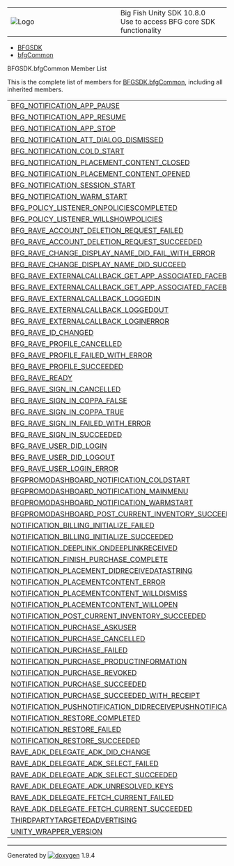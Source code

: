 <table>
<colgroup>
<col style="width: 50%" />
<col style="width: 50%" />
</colgroup>
<tbody>
<tr class="odd">
<td><img src="Icon-100.png" alt="Logo" /></td>
<td><div id="projectname">
Big Fish Unity SDK<span id="projectnumber"> 10.8.0</span>
</div>
<div id="projectbrief">
Use to access BFG core SDK functionality
</div></td>
</tr>
</tbody>
</table>

  - [BFGSDK](namespace_b_f_g_s_d_k.html)
  - [bfgCommon](class_b_f_g_s_d_k_1_1bfg_common.html)

BFGSDK.bfgCommon Member List

This is the complete list of members for
[BFGSDK.bfgCommon](class_b_f_g_s_d_k_1_1bfg_common.html), including all
inherited members.

|                                                                                                                                                                        |                                                          |        |
| ---------------------------------------------------------------------------------------------------------------------------------------------------------------------- | -------------------------------------------------------- | ------ |
| [BFG\_NOTIFICATION\_APP\_PAUSE](class_b_f_g_s_d_k_1_1bfg_common.html#a498ab1dcb031062c909874d48b26827f)                                                                | [BFGSDK.bfgCommon](class_b_f_g_s_d_k_1_1bfg_common.html) | static |
| [BFG\_NOTIFICATION\_APP\_RESUME](class_b_f_g_s_d_k_1_1bfg_common.html#a7f0ed42afdefe86cbd7f5df416a15d5c)                                                               | [BFGSDK.bfgCommon](class_b_f_g_s_d_k_1_1bfg_common.html) | static |
| [BFG\_NOTIFICATION\_APP\_STOP](class_b_f_g_s_d_k_1_1bfg_common.html#afec6fd146a0894b5ef21f17165d2bfb0)                                                                 | [BFGSDK.bfgCommon](class_b_f_g_s_d_k_1_1bfg_common.html) | static |
| [BFG\_NOTIFICATION\_ATT\_DIALOG\_DISMISSED](class_b_f_g_s_d_k_1_1bfg_common.html#a2a09f7c25db197145121df945d0b50e4)                                                    | [BFGSDK.bfgCommon](class_b_f_g_s_d_k_1_1bfg_common.html) | static |
| [BFG\_NOTIFICATION\_COLD\_START](class_b_f_g_s_d_k_1_1bfg_common.html#a1c08577eb65bd0c0aa0e4dceaddcb0d6)                                                               | [BFGSDK.bfgCommon](class_b_f_g_s_d_k_1_1bfg_common.html) | static |
| [BFG\_NOTIFICATION\_PLACEMENT\_CONTENT\_CLOSED](class_b_f_g_s_d_k_1_1bfg_common.html#aedd1e2778a705a0e8a8218052347714a)                                                | [BFGSDK.bfgCommon](class_b_f_g_s_d_k_1_1bfg_common.html) | static |
| [BFG\_NOTIFICATION\_PLACEMENT\_CONTENT\_OPENED](class_b_f_g_s_d_k_1_1bfg_common.html#ab8c8d82b325dd364fc70516f2c7f71f7)                                                | [BFGSDK.bfgCommon](class_b_f_g_s_d_k_1_1bfg_common.html) | static |
| [BFG\_NOTIFICATION\_SESSION\_START](class_b_f_g_s_d_k_1_1bfg_common.html#a152ff499d6a71571781b7ca65b60fea4)                                                            | [BFGSDK.bfgCommon](class_b_f_g_s_d_k_1_1bfg_common.html) | static |
| [BFG\_NOTIFICATION\_WARM\_START](class_b_f_g_s_d_k_1_1bfg_common.html#a9c2652770833c6dcb1b7855ee772a405)                                                               | [BFGSDK.bfgCommon](class_b_f_g_s_d_k_1_1bfg_common.html) | static |
| [BFG\_POLICY\_LISTENER\_ONPOLICIESCOMPLETED](class_b_f_g_s_d_k_1_1bfg_common.html#ab5b89d1752761c7856d830418f2bbb14)                                                   | [BFGSDK.bfgCommon](class_b_f_g_s_d_k_1_1bfg_common.html) | static |
| [BFG\_POLICY\_LISTENER\_WILLSHOWPOLICIES](class_b_f_g_s_d_k_1_1bfg_common.html#a335dafab688b0aae5bdf21af2936ac95)                                                      | [BFGSDK.bfgCommon](class_b_f_g_s_d_k_1_1bfg_common.html) | static |
| [BFG\_RAVE\_ACCOUNT\_DELETION\_REQUEST\_FAILED](class_b_f_g_s_d_k_1_1bfg_common.html#aad10d3323d5c92bb17f3fae94af651aa)                                                | [BFGSDK.bfgCommon](class_b_f_g_s_d_k_1_1bfg_common.html) | static |
| [BFG\_RAVE\_ACCOUNT\_DELETION\_REQUEST\_SUCCEEDED](class_b_f_g_s_d_k_1_1bfg_common.html#a769dbf6bd21d63498d0bcdf2344e1e25)                                             | [BFGSDK.bfgCommon](class_b_f_g_s_d_k_1_1bfg_common.html) | static |
| [BFG\_RAVE\_CHANGE\_DISPLAY\_NAME\_DID\_FAIL\_WITH\_ERROR](class_b_f_g_s_d_k_1_1bfg_common.html#af4d9f526910f2f0672a4aa38bf51a7cf)                                     | [BFGSDK.bfgCommon](class_b_f_g_s_d_k_1_1bfg_common.html) | static |
| [BFG\_RAVE\_CHANGE\_DISPLAY\_NAME\_DID\_SUCCEED](class_b_f_g_s_d_k_1_1bfg_common.html#aa0e6fb230655b634658b8db740ba2535)                                               | [BFGSDK.bfgCommon](class_b_f_g_s_d_k_1_1bfg_common.html) | static |
| [BFG\_RAVE\_EXTERNALCALLBACK\_GET\_APP\_ASSOCIATED\_FACEBOOK\_FRIENDS\_DID\_FAIL\_WITH\_ERROR](class_b_f_g_s_d_k_1_1bfg_common.html#a35cce93de772c1fbcf483688a4a5c05f) | [BFGSDK.bfgCommon](class_b_f_g_s_d_k_1_1bfg_common.html) | static |
| [BFG\_RAVE\_EXTERNALCALLBACK\_GET\_APP\_ASSOCIATED\_FACEBOOK\_FRIENDS\_DID\_SUCCEED](class_b_f_g_s_d_k_1_1bfg_common.html#a826eaced0755adae6ece1fad32607287)           | [BFGSDK.bfgCommon](class_b_f_g_s_d_k_1_1bfg_common.html) | static |
| [BFG\_RAVE\_EXTERNALCALLBACK\_LOGGEDIN](class_b_f_g_s_d_k_1_1bfg_common.html#a1e529cff051c6b16d7d239fe4553eeb4)                                                        | [BFGSDK.bfgCommon](class_b_f_g_s_d_k_1_1bfg_common.html) | static |
| [BFG\_RAVE\_EXTERNALCALLBACK\_LOGGEDOUT](class_b_f_g_s_d_k_1_1bfg_common.html#a843126916058bb984d36b693f2db23be)                                                       | [BFGSDK.bfgCommon](class_b_f_g_s_d_k_1_1bfg_common.html) | static |
| [BFG\_RAVE\_EXTERNALCALLBACK\_LOGINERROR](class_b_f_g_s_d_k_1_1bfg_common.html#a44a7e22204eeb3afb5fe66a8403a8db6)                                                      | [BFGSDK.bfgCommon](class_b_f_g_s_d_k_1_1bfg_common.html) | static |
| [BFG\_RAVE\_ID\_CHANGED](class_b_f_g_s_d_k_1_1bfg_common.html#ab2fece0fc4faf01b59eca6ae3e0e55a1)                                                                       | [BFGSDK.bfgCommon](class_b_f_g_s_d_k_1_1bfg_common.html) | static |
| [BFG\_RAVE\_PROFILE\_CANCELLED](class_b_f_g_s_d_k_1_1bfg_common.html#a9cc6dfa16986421b956ca6d202e96152)                                                                | [BFGSDK.bfgCommon](class_b_f_g_s_d_k_1_1bfg_common.html) | static |
| [BFG\_RAVE\_PROFILE\_FAILED\_WITH\_ERROR](class_b_f_g_s_d_k_1_1bfg_common.html#a437f9b51652051bf281e4dffde0f06c0)                                                      | [BFGSDK.bfgCommon](class_b_f_g_s_d_k_1_1bfg_common.html) | static |
| [BFG\_RAVE\_PROFILE\_SUCCEEDED](class_b_f_g_s_d_k_1_1bfg_common.html#ae2610d8d33a1797d180f67d1eb5efb43)                                                                | [BFGSDK.bfgCommon](class_b_f_g_s_d_k_1_1bfg_common.html) | static |
| [BFG\_RAVE\_READY](class_b_f_g_s_d_k_1_1bfg_common.html#a3d0c1b84993374d290bb617a6cc2c385)                                                                             | [BFGSDK.bfgCommon](class_b_f_g_s_d_k_1_1bfg_common.html) | static |
| [BFG\_RAVE\_SIGN\_IN\_CANCELLED](class_b_f_g_s_d_k_1_1bfg_common.html#adfdf77710511f7adaf044ca215b4e2c0)                                                               | [BFGSDK.bfgCommon](class_b_f_g_s_d_k_1_1bfg_common.html) | static |
| [BFG\_RAVE\_SIGN\_IN\_COPPA\_FALSE](class_b_f_g_s_d_k_1_1bfg_common.html#a2563071ab2cbe4f96b122ca8cbe2603e)                                                            | [BFGSDK.bfgCommon](class_b_f_g_s_d_k_1_1bfg_common.html) | static |
| [BFG\_RAVE\_SIGN\_IN\_COPPA\_TRUE](class_b_f_g_s_d_k_1_1bfg_common.html#a76ebae00fbc3d2d60d139843fcb2c70e)                                                             | [BFGSDK.bfgCommon](class_b_f_g_s_d_k_1_1bfg_common.html) | static |
| [BFG\_RAVE\_SIGN\_IN\_FAILED\_WITH\_ERROR](class_b_f_g_s_d_k_1_1bfg_common.html#a9eaab80e14132a6efb568d67db1adbf8)                                                     | [BFGSDK.bfgCommon](class_b_f_g_s_d_k_1_1bfg_common.html) | static |
| [BFG\_RAVE\_SIGN\_IN\_SUCCEEDED](class_b_f_g_s_d_k_1_1bfg_common.html#a403c22d585dc07f7cdc6593c748f9a99)                                                               | [BFGSDK.bfgCommon](class_b_f_g_s_d_k_1_1bfg_common.html) | static |
| [BFG\_RAVE\_USER\_DID\_LOGIN](class_b_f_g_s_d_k_1_1bfg_common.html#ac08556f592fb2c3f2f5a7f4d76bf31b9)                                                                  | [BFGSDK.bfgCommon](class_b_f_g_s_d_k_1_1bfg_common.html) | static |
| [BFG\_RAVE\_USER\_DID\_LOGOUT](class_b_f_g_s_d_k_1_1bfg_common.html#ac57d1dfe8cfcee744dcda90ab9ff5d48)                                                                 | [BFGSDK.bfgCommon](class_b_f_g_s_d_k_1_1bfg_common.html) | static |
| [BFG\_RAVE\_USER\_LOGIN\_ERROR](class_b_f_g_s_d_k_1_1bfg_common.html#a0cb58efbab8721f3ba3a696f4b48f5ab)                                                                | [BFGSDK.bfgCommon](class_b_f_g_s_d_k_1_1bfg_common.html) | static |
| [BFGPROMODASHBOARD\_NOTIFICATION\_COLDSTART](class_b_f_g_s_d_k_1_1bfg_common.html#a81ac40569ca806670b7c72bb256033a3)                                                   | [BFGSDK.bfgCommon](class_b_f_g_s_d_k_1_1bfg_common.html) | static |
| [BFGPROMODASHBOARD\_NOTIFICATION\_MAINMENU](class_b_f_g_s_d_k_1_1bfg_common.html#abc277df1e3871cf09b65df3e65435d78)                                                    | [BFGSDK.bfgCommon](class_b_f_g_s_d_k_1_1bfg_common.html) | static |
| [BFGPROMODASHBOARD\_NOTIFICATION\_WARMSTART](class_b_f_g_s_d_k_1_1bfg_common.html#a681ec39783f385b6a4dffccce0006f0f)                                                   | [BFGSDK.bfgCommon](class_b_f_g_s_d_k_1_1bfg_common.html) | static |
| [BFGPROMODASHBOARD\_POST\_CURRENT\_INVENTORY\_SUCCEEDED](class_b_f_g_s_d_k_1_1bfg_common.html#a8612064abd39926a89f7c85359d1680a)                                       | [BFGSDK.bfgCommon](class_b_f_g_s_d_k_1_1bfg_common.html) | static |
| [NOTIFICATION\_BILLING\_INITIALIZE\_FAILED](class_b_f_g_s_d_k_1_1bfg_common.html#a1973c7dbdcce3f1442700daa38727b27)                                                    | [BFGSDK.bfgCommon](class_b_f_g_s_d_k_1_1bfg_common.html) | static |
| [NOTIFICATION\_BILLING\_INITIALIZE\_SUCCEEDED](class_b_f_g_s_d_k_1_1bfg_common.html#afdd9a2ef422fde8d15cf2d0b603d2dd8)                                                 | [BFGSDK.bfgCommon](class_b_f_g_s_d_k_1_1bfg_common.html) | static |
| [NOTIFICATION\_DEEPLINK\_ONDEEPLINKRECEIVED](class_b_f_g_s_d_k_1_1bfg_common.html#ae00c5ee6883d367b26833e5f07c03408)                                                   | [BFGSDK.bfgCommon](class_b_f_g_s_d_k_1_1bfg_common.html) | static |
| [NOTIFICATION\_FINISH\_PURCHASE\_COMPLETE](class_b_f_g_s_d_k_1_1bfg_common.html#afbca2a22af0d10a8aa9f74b6e03223bb)                                                     | [BFGSDK.bfgCommon](class_b_f_g_s_d_k_1_1bfg_common.html) | static |
| [NOTIFICATION\_PLACEMENT\_DIDRECEIVEDATASTRING](class_b_f_g_s_d_k_1_1bfg_common.html#a04e80b50ca90c12a6afd4fa686aa0e47)                                                | [BFGSDK.bfgCommon](class_b_f_g_s_d_k_1_1bfg_common.html) | static |
| [NOTIFICATION\_PLACEMENTCONTENT\_ERROR](class_b_f_g_s_d_k_1_1bfg_common.html#ac689c1770034eedfee38cfbee15433f2)                                                        | [BFGSDK.bfgCommon](class_b_f_g_s_d_k_1_1bfg_common.html) | static |
| [NOTIFICATION\_PLACEMENTCONTENT\_WILLDISMISS](class_b_f_g_s_d_k_1_1bfg_common.html#a80d31ab2de68979fef10bfd8cc00eac2)                                                  | [BFGSDK.bfgCommon](class_b_f_g_s_d_k_1_1bfg_common.html) | static |
| [NOTIFICATION\_PLACEMENTCONTENT\_WILLOPEN](class_b_f_g_s_d_k_1_1bfg_common.html#a40130e67464f6c602b547a638e9c339a)                                                     | [BFGSDK.bfgCommon](class_b_f_g_s_d_k_1_1bfg_common.html) | static |
| [NOTIFICATION\_POST\_CURRENT\_INVENTORY\_SUCCEEDED](class_b_f_g_s_d_k_1_1bfg_common.html#ae80ce157caef1a1117cd95edd90ced94)                                            | [BFGSDK.bfgCommon](class_b_f_g_s_d_k_1_1bfg_common.html) | static |
| [NOTIFICATION\_PURCHASE\_ASKUSER](class_b_f_g_s_d_k_1_1bfg_common.html#afd8a0b7c43481128c85a1643324104b9)                                                              | [BFGSDK.bfgCommon](class_b_f_g_s_d_k_1_1bfg_common.html) | static |
| [NOTIFICATION\_PURCHASE\_CANCELLED](class_b_f_g_s_d_k_1_1bfg_common.html#adac3c7c4a4f4ad6a0f929cb611360ef1)                                                            | [BFGSDK.bfgCommon](class_b_f_g_s_d_k_1_1bfg_common.html) | static |
| [NOTIFICATION\_PURCHASE\_FAILED](class_b_f_g_s_d_k_1_1bfg_common.html#a47955122df4097ddec4ec0220afe4b57)                                                               | [BFGSDK.bfgCommon](class_b_f_g_s_d_k_1_1bfg_common.html) | static |
| [NOTIFICATION\_PURCHASE\_PRODUCTINFORMATION](class_b_f_g_s_d_k_1_1bfg_common.html#a3399b119357c451352365925636aae84)                                                   | [BFGSDK.bfgCommon](class_b_f_g_s_d_k_1_1bfg_common.html) | static |
| [NOTIFICATION\_PURCHASE\_REVOKED](class_b_f_g_s_d_k_1_1bfg_common.html#a7feb613da998103da445cb8837f08d45)                                                              | [BFGSDK.bfgCommon](class_b_f_g_s_d_k_1_1bfg_common.html) | static |
| [NOTIFICATION\_PURCHASE\_SUCCEEDED](class_b_f_g_s_d_k_1_1bfg_common.html#a7b6ac40abc2382ea26421a92c35f6e1d)                                                            | [BFGSDK.bfgCommon](class_b_f_g_s_d_k_1_1bfg_common.html) | static |
| [NOTIFICATION\_PURCHASE\_SUCCEEDED\_WITH\_RECEIPT](class_b_f_g_s_d_k_1_1bfg_common.html#a0f1740f49c0bcd2f7eca9589f7384c03)                                             | [BFGSDK.bfgCommon](class_b_f_g_s_d_k_1_1bfg_common.html) | static |
| [NOTIFICATION\_PUSHNOTIFICATION\_DIDRECEIVEPUSHNOTIFICATIONWITHPAYLOAD\_WHILEAPPINFOREGROUND](class_b_f_g_s_d_k_1_1bfg_common.html#a9156ccb7bf75160e7155987bf32a1f48)  | [BFGSDK.bfgCommon](class_b_f_g_s_d_k_1_1bfg_common.html) | static |
| [NOTIFICATION\_RESTORE\_COMPLETED](class_b_f_g_s_d_k_1_1bfg_common.html#a10093dfee56acdb1bea6d9c08bbcf06d)                                                             | [BFGSDK.bfgCommon](class_b_f_g_s_d_k_1_1bfg_common.html) | static |
| [NOTIFICATION\_RESTORE\_FAILED](class_b_f_g_s_d_k_1_1bfg_common.html#aa469505548f8d3da737782636b51e2ff)                                                                | [BFGSDK.bfgCommon](class_b_f_g_s_d_k_1_1bfg_common.html) | static |
| [NOTIFICATION\_RESTORE\_SUCCEEDED](class_b_f_g_s_d_k_1_1bfg_common.html#aec11135633ece29af22489bdb292c7a0)                                                             | [BFGSDK.bfgCommon](class_b_f_g_s_d_k_1_1bfg_common.html) | static |
| [RAVE\_ADK\_DELEGATE\_ADK\_DID\_CHANGE](class_b_f_g_s_d_k_1_1bfg_common.html#ad08ffc02575f8de2875523de5fde636a)                                                        | [BFGSDK.bfgCommon](class_b_f_g_s_d_k_1_1bfg_common.html) | static |
| [RAVE\_ADK\_DELEGATE\_ADK\_SELECT\_FAILED](class_b_f_g_s_d_k_1_1bfg_common.html#a2ba9d5f6e8da521b80c623fb1f379e05)                                                     | [BFGSDK.bfgCommon](class_b_f_g_s_d_k_1_1bfg_common.html) | static |
| [RAVE\_ADK\_DELEGATE\_ADK\_SELECT\_SUCCEEDED](class_b_f_g_s_d_k_1_1bfg_common.html#a12eb7cfbb24f4fdfc87a90bcca1ec2e7)                                                  | [BFGSDK.bfgCommon](class_b_f_g_s_d_k_1_1bfg_common.html) | static |
| [RAVE\_ADK\_DELEGATE\_ADK\_UNRESOLVED\_KEYS](class_b_f_g_s_d_k_1_1bfg_common.html#a94747abe69a75227a68a835af9bc6404)                                                   | [BFGSDK.bfgCommon](class_b_f_g_s_d_k_1_1bfg_common.html) | static |
| [RAVE\_ADK\_DELEGATE\_FETCH\_CURRENT\_FAILED](class_b_f_g_s_d_k_1_1bfg_common.html#a9c1934373a21347a663089898f35450e)                                                  | [BFGSDK.bfgCommon](class_b_f_g_s_d_k_1_1bfg_common.html) | static |
| [RAVE\_ADK\_DELEGATE\_FETCH\_CURRENT\_SUCCEEDED](class_b_f_g_s_d_k_1_1bfg_common.html#ae1a9ab83624ccdf0a17b9bd309fd93d3)                                               | [BFGSDK.bfgCommon](class_b_f_g_s_d_k_1_1bfg_common.html) | static |
| [THIRDPARTYTARGETEDADVERTISING](class_b_f_g_s_d_k_1_1bfg_common.html#ab1e98f186d8a5d9939e54ee081121591)                                                                | [BFGSDK.bfgCommon](class_b_f_g_s_d_k_1_1bfg_common.html) | static |
| [UNITY\_WRAPPER\_VERSION](class_b_f_g_s_d_k_1_1bfg_common.html#a180f3dd49b5108acba8452584a80649c)                                                                      | [BFGSDK.bfgCommon](class_b_f_g_s_d_k_1_1bfg_common.html) | static |

-----

Generated
by [![doxygen](doxygen.svg)](https://www.doxygen.org/index.html) 1.9.4
